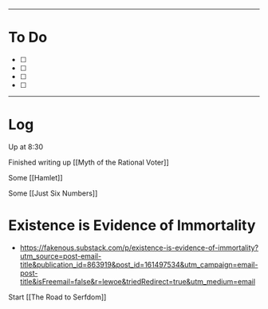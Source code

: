 

---
# To Do

- [ ] 
- [ ] 
- [ ] 
- [ ] 

---

# Log

Up at 8:30 


Finished writing up [[Myth of the Rational Voter]]

Some [[Hamlet]]

Some [[Just Six Numbers]]


# Existence is Evidence of Immortality
- https://fakenous.substack.com/p/existence-is-evidence-of-immortality?utm_source=post-email-title&publication_id=863919&post_id=161497534&utm_campaign=email-post-title&isFreemail=false&r=lewoe&triedRedirect=true&utm_medium=email

Start [[The Road to Serfdom]]

